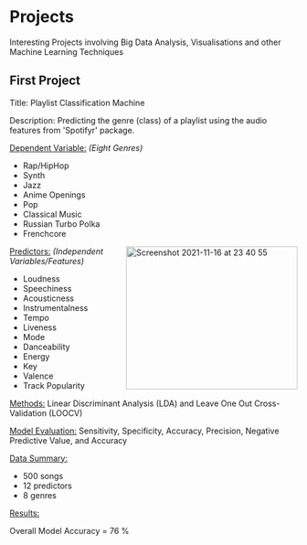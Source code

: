 # Projects
Interesting Projects involving Big Data Analysis, Visualisations and other Machine Learning Techniques


## First Project

Title: Playlist Classification Machine

Description: Predicting the genre (class) of a playlist using the audio features from 'Spotifyr' package.

<ins>Dependent Variable:</ins> _(Eight Genres)_
- Rap/HipHop
- Synth
- Jazz
- Anime Openings
- Pop
- Classical Music
- Russian Turbo Polka
- Frenchcore

<img align="right" width="300" height="250" alt="Screenshot 2021-11-16 at 23 40 55" src="https://user-images.githubusercontent.com/94328819/142458770-df63329f-2953-48ad-b035-9ef46c0b9401.png">


<ins>Predictors:</ins> _(Independent Variables/Features)_
- Loudness
- Speechiness
- Acousticness
- Instrumentalness
- Tempo
- Liveness
- Mode
- Danceability
- Energy
- Key
- Valence
- Track Popularity

<ins>Methods:</ins> 
Linear Discriminant Analysis (LDA) and Leave One Out Cross-Validation (LOOCV)

<ins>Model Evaluation:</ins> 
Sensitivity, Specificity, Accuracy, Precision, Negative Predictive Value, and Accuracy 

<ins>Data Summary:</ins> 
- 500 songs
- 12 predictors
- 8 genres

<ins>Results:</ins> 

Overall Model Accuracy = 76 %



